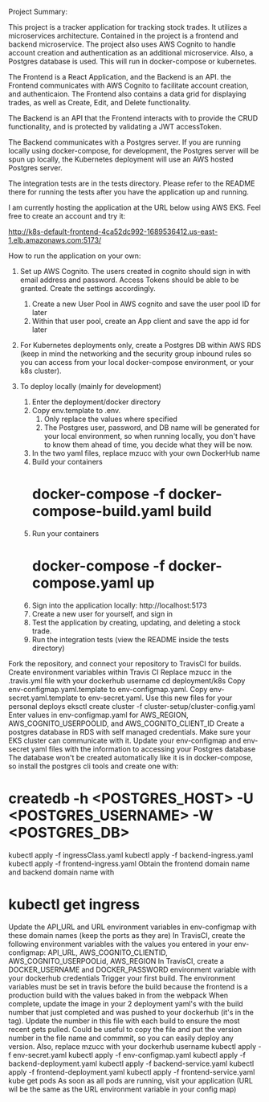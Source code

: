 Project Summary:

This project is a tracker application for tracking stock trades. It utilizes
a microservices architecture.  Contained in the project is a frontend and backend
microservice. The project also uses AWS Cognito to handle account creation and authentication
as an additional microservice. Also, a Postgres database is used. This will run in docker-compose
or kubernetes.

The Frontend is a React Application, and the Backend is an API. the Frontend communicates with
AWS Cognito to facilitate account creation, and authenticaion. The Frontend also contains
a data grid for displaying trades, as well as Create, Edit, and Delete functionality.

The Backend is an API that the Frontend interacts with to provide the CRUD functionality, and is
protected by validating a JWT accessToken.

The Backend communicates with a Postgres server. If you are running locally using docker-compose, 
for development, the Postgres server will be spun up locally, the Kubernetes deployment will use
an AWS hosted Postgres server.

The integration tests are in the tests directory. Please refer to the README there for running the tests
after you have the application up and running.

I am currently hosting the application at the URL below using AWS EKS. Feel free to create an account and try it:

http://k8s-default-frontend-4ca52dc992-1689536412.us-east-1.elb.amazonaws.com:5173/



How to run the application on your own:

1. Set up AWS Cognito. The users created in cognito should sign in with email address and password. Access Tokens should be able to be granted.
   Create the settings accordingly.
    1. Create a new User Pool in AWS cognito and save the user pool ID for later
    2. Within that user pool, create an App client and save the app id for later

2. For Kubernetes deployments only, create a Postgres DB within AWS RDS (keep in mind the networking and the security group inbound rules so you 
   can access from your local docker-compose environment, or your k8s cluster).

3. To deploy locally (mainly for development)
    1. Enter the deployment/docker directory
    2. Copy env.template to .env.
        1. Only replace the values where specified
        2. The Postgres user, password, and DB name will be generated
           for your local environment, so when running locally, you don't
           have to know them ahead of time, you decide what they will be now.
    3. In the two yaml files, replace mzucc with your own DockerHub name
    4. Build your containers
       # docker-compose -f docker-compose-build.yaml build
    5. Run your containers
       # docker-compose -f docker-compose.yaml up
    6. Sign into the application locally:
       http://localhost:5173
    7. Create a new user for yourself, and sign in
    8. Test the application by creating, updating, and deleting a stock trade.
    9. Run the integration tests (view the README inside the tests directory)

Fork the repository, and connect your repository to TravisCI for builds. Create environment variables within Travis CI
Replace mzucc in the .travis.yml file with your dockerhub username
cd deployment/k8s
Copy env-configmap.yaml.template to env-configmap.yaml. Copy env-secret.yaml.template to env-secret.yaml.  Use this new files for your personal deploys
eksctl create cluster -f cluster-setup/cluster-config.yaml
Enter values in env-configmap.yaml for AWS_REGION, AWS_COGNITO_USERPOOLID, and AWS_COGNITO_CLIENT_ID
Create a postgres database in RDS with self managed credentials. Make sure your EKS cluster can communicate with it. Update your env-configmap and env-secret yaml files with the information to accessing your Postgres database
The database won't be created automatically like it is in docker-compose, so install the postgres cli tools and create one with:
# createdb -h <POSTGRES_HOST> -U <POSTGRES_USERNAME> -W <POSTGRES_DB>
kubectl apply -f ingressClass.yaml
kubectl apply -f backend-ingress.yaml
kubectl apply -f frontend-ingress.yaml
Obtain the frontend domain name and backend domain name with
# kubectl get ingress
Update the API_URL and URL environment variables in env-configmap with these domain names (keep the ports as they are)
In TravisCI, create the following environment variables with the values you entered in your env-configmap: API_URL, AWS_COGNITO_CLIENTID, AWS_COGNITO_USERPOOLid, AWS_REGION
In TravisCI, create a DOCKER_USERNAME and DOCKER_PASSWORD environment variable with your dockerhub credentials
Trigger your first build. The environment variables must be set in travis before the build because the frontend is a production build with the values baked in from the webpack
When complete, update the image in your 2 deployment yaml's with the build number that just completed and was pushed to your dockerhub (it's in the tag). Update the number in this file with each build to ensure the most recent gets pulled. Could be useful to copy the file and put the version number in the file name and commmit, so you can easily deploy any version. Also, replace mzucc with your dockerhub username
kubectl apply -f env-secret.yaml
kubectl apply -f env-configmap.yaml
kubectl apply -f backend-deployment.yaml
kubectl apply -f backend-service.yaml
kubectl apply -f frontend-deployment.yaml
kubectl apply -f frontend-service.yaml
kube get pods
As soon as all pods are running, visit your application (URL wil be the same as the URL environment variable in your config map)
